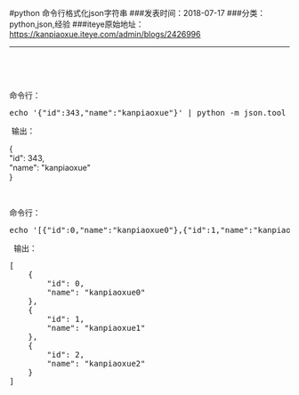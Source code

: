 #python 命令行格式化json字符串
###发表时间：2018-07-17
###分类：python,json,经验
###iteye原始地址：<a href="https://kanpiaoxue.iteye.com/admin/blogs/2426996" target="_blank">https://kanpiaoxue.iteye.com/admin/blogs/2426996</a>

---

<div class="iteye-blog-content-contain" style="font-size: 14px;"> 
 <p>&nbsp;</p> 
 <p>&nbsp;</p> 
 <p>命令行：</p> 
 <pre name="code" class="java">echo '{"id":343,"name":"kanpiaoxue"}' | python -m json.tool</pre> 
 <p>&nbsp;输出：</p> 
 <div class="quote_div">
  {
  <br> "id": 343,
  <br> "name": "kanpiaoxue"
  <br>}
 </div> 
 <p>&nbsp;</p> 
 <p>命令行：</p> 
 <pre name="code" class="java">echo '[{"id":0,"name":"kanpiaoxue0"},{"id":1,"name":"kanpiaoxue1"},{"id":2,"name":"kanpiaoxue2"}]' | python -m json.tool</pre> 
 <p>&nbsp;&nbsp;输出：</p> 
 <pre name="code" class="java">[
    {
        "id": 0,
        "name": "kanpiaoxue0"
    },
    {
        "id": 1,
        "name": "kanpiaoxue1"
    },
    {
        "id": 2,
        "name": "kanpiaoxue2"
    }
]</pre> 
 <p>&nbsp;</p> 
</div>